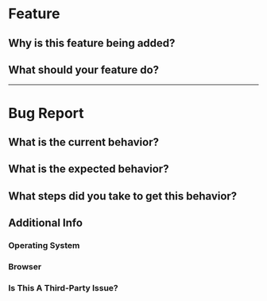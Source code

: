 <!-- Please fill out one of the sections below based on the type of issue you're creating -->
# Feature
## Why is this feature being added?
<!-- What problem is it solving? What value does it add? -->

## What should your feature do?

---

# Bug Report
## What is the current behavior?

## What is the expected behavior?

## What steps did you take to get this behavior?

## Additional Info
### Operating System

### Browser

### Is This A Third-Party Issue?
<!-- If so, please link corresponding issues and add the "blocked" label to this issue. -->
